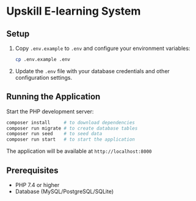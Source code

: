 # Upskill E-learning System

## Setup

1. Copy `.env.example` to `.env` and configure your environment variables:

   ```bash
   cp .env.example .env
   ```

2. Update the `.env` file with your database credentials and other configuration settings.

## Running the Application

Start the PHP development server:

```bash
composer install     # to download dependencies
composer run migrate # to create database tables
composer run seed    # to seed data
composer run start   # to start the application
```

The application will be available at `http://localhost:8000`

## Prerequisites

- PHP 7.4 or higher
- Database (MySQL/PostgreSQL/SQLite)
